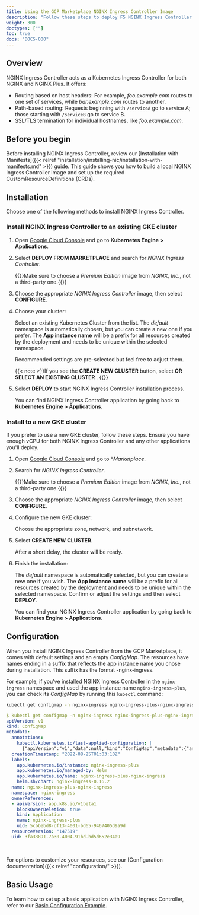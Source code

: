 ```yaml
---
title: Using the GCP Marketplace NGINX Ingress Controller Image
description: "Follow these steps to deploy F5 NGINX Ingress Controller through the GCP Marketplace."
weight: 300
doctypes: [""]
toc: true
docs: "DOCS-000"
---
```


## Overview

NGINX Ingress Controller acts as a Kubernetes Ingress Controller for both NGINX and NGINX Plus. It offers:

- Routing based on host headers: For example, _foo.example.com_ routes to one set of services, while _bar.example.com_ routes to another.
- Path-based routing: Requests beginning with `/serviceA` go to service A; those starting with `/serviceB` go to service B.
- SSL/TLS termination for individual hostnames, like _foo.example.com_.

## Before you begin

Before installing NGINX Ingress Controller, review our [Installation with Manifests]({{< relref "installation/installing-nic/installation-with-manifests.md" >}}) guide. This guide shows you how to build a local NGINX Ingress Controller image and set up the required CustomResourceDefinitions (CRDs).

## Installation

Choose one of the following methods to install NGINX Ingress Controller.

### Install NGINX Ingress Controller to an existing GKE cluster

1. Open [Google Cloud Console](https://console.cloud.google.com/) and go to **Kubernetes Engine > Applications**.

2. Select **DEPLOY FROM MARKETPLACE** and search for *NGINX Ingress Controller*.

   {{<note>}}Make sure to choose a _Premium Edition_ image from _NGINX, Inc._, not a third-party one.{{</note>}}

3. Choose the appropriate *NGINX Ingress Controller* image, then select **CONFIGURE**.

4. Choose your cluster:

   Select an existing Kubernetes Cluster from the list. The _default_ namespace is automatically chosen, but you can create a new one if you prefer. The **App instance name** will be a prefix for all resources created by the deployment and needs to be unique within the selected namespace.

   Recommended settings are pre-selected but feel free to adjust them.

   {{< note >}}If you see the **CREATE NEW CLUSTER** button, select **OR SELECT AN EXISTING CLUSTER** . {{</note>}}

5. Select **DEPLOY** to start NGINX Ingress Controller installation process.

   You can find NGINX Ingress Controller application by going back to **Kubernetes Engine > Applications**.

### Install to a new GKE cluster

If you prefer to use a new GKE cluster, follow these steps. Ensure you have enough vCPU for both NGINX Ingress Controller and any other applications you'll deploy.

1. Open [Google Cloud Console](https://console.cloud.google.com/) and go to **Marketplace*.
2. Search for *NGINX Ingress Controller*.

   {{<note>}}Make sure to choose a _Premium Edition_ image from _NGINX, Inc._, not a third-party one.{{</note>}}

3. Choose the appropriate *NGINX Ingress Controller* image, then select **CONFIGURE**.

4. Configure the new GKE cluster:

   Choose the appropriate zone, network, and subnetwork.

5. Select **CREATE NEW CLUSTER**.

   After a short delay, the cluster will be ready.

6. Finish the installation:

   The _default_ namespace is automatically selected, but you can create a new one if you wish. The **App instance name** will be a prefix for all resources created by the deployment and needs to be unique within the selected namespace. Confirm or adjust the settings and then select **DEPLOY**.

   You can find your NGINX Ingress Controller application by going back to **Kubernetes Engine > Applications**.

## Configuration

When you install NGINX Ingress Controller from the GCP Marketplace, it comes with default settings and an empty *ConfigMap*. The resources have names ending in a suffix that reflects the app instance name you chose during installation. This suffix has the format <app-instance-name>-nginx-ingress.

For example, if you've installed NGINX Ingress Controller in the `nginx-ingress` namespace and used the app instance name `nginx-ingress-plus`, you can check its _ConfigMap_ by running this `kubectl` command:

```bash
kubectl get configmap -n nginx-ingress nginx-ingress-plus-nginx-ingress -o yaml
```

``` yaml
$ kubectl get configmap -n nginx-ingress nginx-ingress-plus-nginx-ingress -o yaml
apiVersion: v1
kind: ConfigMap
metadata:
  annotations:
    kubectl.kubernetes.io/last-applied-configuration: |
      {"apiVersion":"v1","data":null,"kind":"ConfigMap","metadata":{"annotations":{},"labels":{"app.kubernetes.io/instance":"nginx-ingress-plus","app.kubernetes.io/managed-by":"Helm","app.kubernetes.io/name":"nginx-ingress-plus-nginx-ingress","helm.sh/chart":"nginx-ingress-0.16.2"},"name":"nginx-ingress-plus-nginx-ingress","namespace":"nginx-ingress","ownerReferences":[{"apiVersion":"app.k8s.io/v1beta1","blockOwnerDeletion":true,"kind":"Application","name":"nginx-ingress-plus","uid":"5cbbebd8-df13-4001-bd65-9467405d9a9d"}]}}
  creationTimestamp: "2022-08-25T01:03:10Z"
  labels:
    app.kubernetes.io/instance: nginx-ingress-plus
    app.kubernetes.io/managed-by: Helm
    app.kubernetes.io/name: nginx-ingress-plus-nginx-ingress
    helm.sh/chart: nginx-ingress-0.16.2
  name: nginx-ingress-plus-nginx-ingress
  namespace: nginx-ingress
  ownerReferences:
  - apiVersion: app.k8s.io/v1beta1
    blockOwnerDeletion: true
    kind: Application
    name: nginx-ingress-plus
    uid: 5cbbebd8-df13-4001-bd65-9467405d9a9d
  resourceVersion: "147519"
  uid: 3fa33891-7a30-4004-91bd-bd5d652e34a9
```

<br>

For options to customize your resources, see our [Configuration documentation]({{< relref "configuration/" >}}).

## Basic Usage

To learn how to set up a basic application with NGINX Ingress Controller, refer to our [Basic Configuration Example](https://github.com/nginxinc/kubernetes-ingress/tree/main/examples/custom-resources/basic-configuration).
